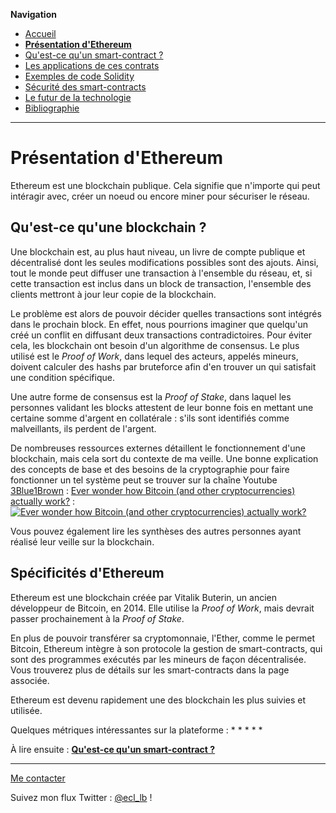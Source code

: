 **Navigation**
* [Accueil](index.html)
* [**Présentation d'Ethereum**](ethereum.html)
* [Qu'est-ce qu'un smart-contract ?](smartcontracts.html)
* [Les applications de ces contrats](applications.html)
* [Exemples de code Solidity](exemples.html)
* [Sécurité des smart-contracts](securite.html)
* [Le futur de la technologie](futur.html)
* [Bibliographie](bibliographie.html)

___
# Présentation d'Ethereum

Ethereum est une blockchain publique. Cela signifie que n'importe qui peut intéragir avec, créer un noeud ou encore miner pour sécuriser le réseau.

## Qu'est-ce qu'une blockchain ?

Une blockchain est, au plus haut niveau, un livre de compte publique et décentralisé dont les seules modifications possibles sont des ajouts.
Ainsi, tout le monde peut diffuser une transaction à l'ensemble du réseau, et, si cette transaction est inclus dans un block de transaction, l'ensemble
des clients mettront à jour leur copie de la blockchain.

Le problème est alors de pouvoir décider quelles transactions sont intégrés dans le prochain block. En effet, nous pourrions imaginer que quelqu'un créé un conflit
en diffusant deux transactions contradictoires. Pour éviter cela, les blockchain ont besoin d'un algorithme de consensus. Le plus utilisé est le _Proof of Work_,
dans lequel des acteurs, appelés mineurs, doivent calculer des hashs par bruteforce afin d'en trouver un qui satisfait une condition spécifique.

Une autre forme de consensus est la _Proof of Stake_, dans laquel les personnes validant les blocks attestent de leur bonne fois en mettant une certaine somme d'argent
en collatérale : s'ils sont identifiés comme malveillants, ils perdent de l'argent.

De nombreuses ressources externes détaillent le fonctionnement d'une blockchain, mais cela sort du contexte de ma veille. Une bonne explication des concepts de base 
et des besoins de la cryptographie pour faire fonctionner un tel système peut se trouver sur la chaîne Youtube [3Blue1Brown](https://www.youtube.com/channel/UCYO_jab_esuFRV4b17AJtAw) :
[Ever wonder how Bitcoin (and other cryptocurrencies) actually work?](https://www.youtube.com/watch?v=bBC-nXj3Ng4) :
[![Ever wonder how Bitcoin (and other cryptocurrencies) actually work?](https://img.youtube.com/vi/bBC-nXj3Ng4/0.jpg)](https://www.youtube.com/watch?v=bBC-nXj3Ng4)

Vous pouvez également lire les synthèses des autres personnes ayant réalisé leur veille sur la blockchain.

## Spécificités d'Ethereum

Ethereum est une blockchain créée par Vitalik Buterin, un ancien développeur de Bitcoin, en 2014. Elle utilise la _Proof of Work_, mais devrait passer prochainement à la _Proof of Stake_.

En plus de pouvoir transférer sa cryptomonnaie, l'Ether, comme le permet Bitcoin, Ethereum intègre à son protocole la gestion de smart-contracts, qui sont des programmes exécutés par les mineurs de façon décentralisée.
Vous trouverez plus de détails sur les smart-contracts dans la page associée.

Ethereum est devenu rapidement une des blockchain les plus suivies et utilisée.

Quelques métriques intéressantes sur la plateforme :
* 
* 
* 
* 
* 

À lire ensuite : [**Qu'est-ce qu'un smart-contract ?**](smartcontracts.html)

___
[Me contacter](mailto://leo.besancon@ecl14.ec-lyon.fr)

Suivez mon flux Twitter : [@ecl_lb](https://twitter.com/ecl_lb) !
